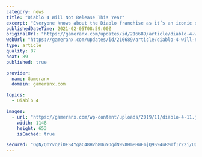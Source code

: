 ```yaml
---
category: news
title: "Diablo 4 Will Not Release This Year"
excerpt: "Everyone knows about the Diablo franchise as it’s an iconic dungeon crawler and over the years we’ve seen three mainline installments to enjoy. It was during BlizzCon 2019 that we got the confirmation ..."
publishedDateTime: 2021-02-05T08:59:00Z
originalUrl: "https://gameranx.com/updates/id/216689/article/diablo-4-will-not-release-this-year/"
webUrl: "https://gameranx.com/updates/id/216689/article/diablo-4-will-not-release-this-year/"
type: article
quality: 87
heat: 89
published: true

provider:
  name: Gameranx
  domain: gameranx.com

topics:
  - Diablo 4

images:
  - url: "https://gameranx.com/wp-content/uploads/2019/11/diablo-4-11.jpg"
    width: 1148
    height: 653
    isCached: true

secured: "OgN/QnYvqziOES4YgaC48HVb8UuYOqdN9v8HmBHWFmjQ9S94uRMmfIr22i/UgrOOovS5PMM2i4z1AAkaHA25GVmQM5/UA3aLKEHQocllJJ1Nzx7cB2V9YdERsUAl8sLPFgiFakeUTNH+bP+jGkdznt6u7Xh9Yh9cdEdjPZsgDFfTYJZOoN+pn82VpHlsOqt0cbdQmPG/bcZ8N8OC3+ZER06qW+0gICNIhkZsjyQ2EBBQCL/r9lSevibzPOMmakJFw5gEqGSANKNRce8jejrRqTsRFDh3PXGN/YxMYLRYK7oOh2k/x1b9XHfsV36jHIMLLS0Gvl5/i6PyXcMXwN27FSAW39naTt1GhY/xNoPYtcY=;PuVMBvUQBYQq/54iki8Y4Q=="
---
```


